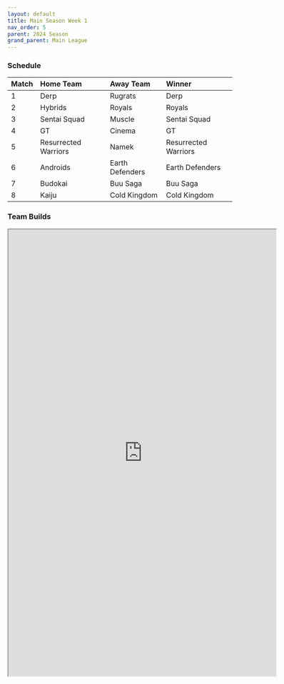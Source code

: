 ```yaml
---
layout: default
title: Main Season Week 1
nav_order: 5
parent: 2024 Season
grand_parent: Main League
---
```

### Schedule

| Match | Home Team            | Away Team   | Winner               |
|:------|:---------------------|:------------|:---------------------|
| 1     | Derp                 | Rugrats     | Derp                    |
| 2     | Hybrids              | Royals      | Royals              |
| 3     | Sentai Squad         | Muscle      | Sentai Squad                |
| 4     | GT                   | Cinema      | GT              |
| 5     | Resurrected Warriors | Namek       | Resurrected Warriors   |
| 6     | Androids             | Earth Defenders | Earth Defenders  |
| 7     | Budokai              | Buu Saga    | Buu Saga               |
| 8     | Kaiju              | Cold Kingdom            | Cold Kingdom             |



### Team Builds 

<iframe width=600 height=1000 scrolling="yes" src="https://docs.google.com/document/d/e/2PACX-1vQ_4HcVpgm_hzIM76tFOoTKay5WI-r2e24ntsGOHzpXsee7zr4uJeVIkTjDobpNPmwQTuwROUOXLYn8/pub?embedded=true"></iframe>

